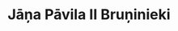 ---
title: 'Jāņa Pāvila II Bruņinieki'
heroTitle: 'Jāņa Pāvila II Bruņinieki'
heroDescription: 'Uzticīgi tradīcijām, atvērti nākotnei. Veidojam kopienu Svētā Jāņa Pāvila II mācības garā.'
aboutTitle: 'Par mums'
aboutContent: |
  Jāņa Pāvila II Bruņinieki ir katoļu kopiena, kas izveidota Svētā Jāņa Pāvila II mācības garā. Mūsu mērķis ir veidot spēcīgu ticīgo kopienu, kas vēlas dzīvot saskaņā ar kristīgajām vērtībām un kalpot Dievam un tuvākajiem.

  Savā darbībā mēs koncentrējamies uz trim galvenajiem virzieniem:

  1. **Dzīvības aizsardzība** - mēs strādājam, lai aizstāvētu dzīvību no ieņemšanas līdz dabīgai nāvei
  2. **Labdarības darbība** - mēs palīdzam vajadzīgajiem žēlastības garā
  3. **Ukrainas atbalsts** - mēs iesaistāmies palīdzībā mūsu kaimiņiem grūtībās

initiativesExplanation: |
  Together we work for the common good, implementing our main goals in the spirit of St. John Paul II's teaching.
  Ochrona życia
  Działamy na rzecz obrony życia od poczęcia do naturalnej śmierci, organizując modlitwy, marsze i akcje edukacyjne.

initiatives:
  - title: 'Dzīvības aizsardzība'
    description: 'Mēs strādājam, lai aizstāvētu dzīvību no ieņemšanas līdz dabīgai nāvei, organizējot lūgšanas, gājienus un izglītojošas kampaņas.'
    icon: 'heart'
  - title: 'Labdarības darbība'
    description: 'Mēs palīdzam vajadzīgajiem, organizējot ziedojumu vākšanu, brīvprātīgo darbu un materiālu atbalstu nabadzīgām ģimenēm.'
    icon: 'hand'
  - title: 'Ukrainas atbalsts'
    description: 'Mēs iesaistāmies humanitārajā palīdzībā Ukrainai, organizējot ziedojumu transportēšanu un atbalstu bēgļiem.'
    icon: 'flag'
--- 